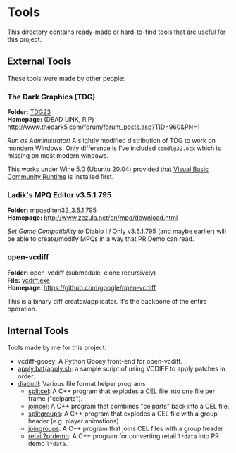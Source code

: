 # Tools

This directory contains ready-made or hard-to-find tools that are useful for this project.

## External Tools

These tools were made by other people:

### The Dark Graphics (TDG)

**Folder:** [TDG23](TDG23)  
**Homepage:** (DEAD LINK, RIP) http://www.thedark5.com/forum/forum_posts.asp?TID=960&PN=1

_Run as Administrator!_ A slightly modified distribution of TDG to work on mondern Windows. Only difference is I've included `comdlg32.ocx` which is missing on most modern windows.

This works under Wine 5.0 (Ubuntu 20.04) provided that [Visual Basic Community Runtime](https://www.vb-paradise.de/index.php/Thread/4763-erweiterte-runtime-visual-basic-community-/) is installed first.

### Ladik's MPQ Editor v3.5.1.795

**Folder:** [mpqediten32_3.5.1.795](mpqediten32_3.5.1.795)  
**Homepage:** http://www.zezula.net/en/mpq/download.html

_Set Game Compatibility to_ Diablo I _!_ Only v3.5.1.795 (and maybe earlier) will be able to create/modify MPQs in a way that PR Demo can read.

### open-vcdiff

**Folder:** open-vcdiff (submodule, clone recursively)  
**File:** [vcdiff.exe](vcdiff.exe)  
**Homepage**: https://github.com/google/open-vcdiff

This is a binary diff creator/applicator. It's the backbone of the entire operation.

## Internal Tools

Tools made by me for this project:

  * vcdiff-gooey: A Python Gooey front-end for open-vcdiff.
  * [apply.bat](apply.bat)/[apply.sh](apply.sh): a sample script of using VCDIFF to apply patches in order.
  * [diabutil](diabutil): Various file format helper programs
      * [splitcel](diabutil/splitcel): A C++ program that explodes a CEL file into one file per frame ("celparts").
      * [joincel](diabutil/joincel): A C++ program that combines "celparts" back into a CEL file.
      * [splitgroups](diabutil/splitgroups): A C++ program that explodes a CEL file with a group header (e.g. player animations)
      * [joingroups](diabutil/joingroups): A C++ program that joins CEL files with a group header
      * [retail2prdemo](diabutil/retail2prdemo): A C++ program for converting retail `l*data` into PR demo `l*data`.
